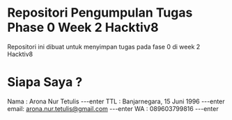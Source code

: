 # Repositori Pengumpulan Tugas Phase 0 Week 2 Hacktiv8

Repositori ini dibuat untuk menyimpan tugas pada fase 0 di week 2 Hacktiv8

# Siapa Saya ?

Nama : Arona Nur Tetulis ---enter
TTL  : Banjarnegara, 15 Juni 1996 ---enter
email: arona.nur.tetulis@gmail.com ---enter
WA   : 089603799816 ---enter